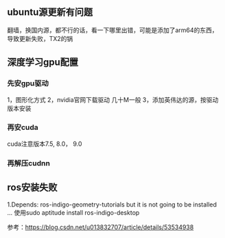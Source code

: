 ## ubuntu源更新有问题
翻墙，换国内源，都不行的话，看一下哪里出错，可能是添加了arm64的东西，导致更新失败，TX2的锅

## 深度学习gpu配置
### 先安gpu驱动
1，图形化方式
2，nvidia官网下载驱动 几十M一般
3，添加英伟达的源，按驱动版本安装

### 再安cuda
cuda注意版本7.5, 8.0， 9.0 

### 再解压cudnn

## ros安装失败
1.Depends: ros-indigo-geometry-tutorials but it is not going to be installed ...
使用sudo aptitude install ros-indigo-desktop

参考：https://blog.csdn.net/u013832707/article/details/53534938
